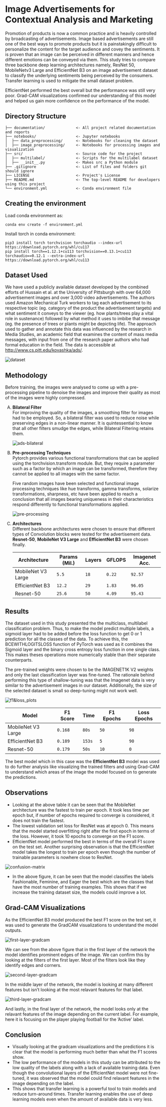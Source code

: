 
# Image Advertisements for Contextual Analysis and Marketing
Promotion of products is now a common practice and is heavily controlled by broadcasting of advertisements. Image based advertisements are still one of the best ways to promote products but it is painstakingly difficult to personalize the content for the target audience and covey the sentiments. It is proven that an image can be perceived in different manners and hence different emotions can be conveyed via them. This study tries to compare three backbone deep learning architectures namely, ResNet 50, MobileNetv3 Large and EfficientNet B3 on an image advertisement dataset to classify the underlying sentiments being perceived by the consumers. Transfer learning is used to mitigate the small dataset problem.

EfficientNet performed the best overall but the performance was still very poor. Grad-CAM visualizations confirmed our understanding of this model and helped us gain more confidence on the performance of the model.


## Directory Structure

```
├── documentation/              <- All project related documentation and reports
├── notebooks/                  <- Jupyter notebooks
│  ├── data_preprocessing/      <- Notebooks for cleaning the dataset
│  ├── image_preprocessing/     <- Notebooks for processing images and visualization
├── src/                        <- Source code for the project
│  ├── multilabel/              <- Scripts for the multilabel dataset
│  ├── __init__.py              <- Makes src a Python module
├── .gitignore                  <- List of files and folders git should ignore
├── LICENSE                     <- Project's License
├── README.md                   <- The top-level README for developers using this project
└── environment.yml             <- Conda environment file
```

## Creating the environment
Load conda environment as:
```
conda env create -f environment.yml
```
Install torch in conda environment:
```
pip3 install torch torchvision torchaudio --index-url https://download.pytorch.org/whl/cu117
pip install torch==1.12.1+cu113 torchvision==0.13.1+cu113 torchaudio==0.12.1 --extra-index-url https://download.pytorch.org/whl/cu113
```
## Dataset Used

We have used a publicly available dataset developed by the combined efforts of Hussain et al. at the University of Pittsburgh with over 64,000 advertisement images and over 3,000 video advertisements. The authors used Amazon Mechanical Turk workers to tag each advertisement to its respective topic (eg. category of the product the advertisement targets) and what sentiment it conveys to the viewer (eg. how plants/trees play a vital role in sustenance) followed by what method it uses to imbibe that message (eg. the presence of trees or plants might be depicting life). The approach used to gather and annotate this data was influenced by the research in Media
Studies, an academic field that examines the content of mass media messages, with input from one of the research paper authors who had formal education in the field. The data is accessible at http://www.cs.pitt.edu/kovashka/ads/.

![dataset](/figures/dataset.png)

## Methodology

Before training, the images were analysed to come up with
a pre-processing pipeline to denoise the images and improve
their quality as most of the images were highly compressed.

<ol type="A">
 <li><b>Bilateral Filter</b></li>
For improving the quality of the images, a smoothing filter
for images had to be employed. So, a bilateral filter was used to reduce noise while preserving edges in a non-linear manner. It is quintessential to know that all other
filters smudge the edges, while Bilateral Filtering retains
them.

![ads-bilateral](/figures/ads-bilateral.png)

 <li><b>Pre-processing Techniques</b></li>
Pytorch provides various functional transformations that
can be applied using the torchvision.transform module. But, they require a parameter such as a factor by which an image can be transformed, therefore they cannot be applied to all images with the same factor. 

Five random images have been selected and functional image processing techniques like hue transforms, gamma transforms, solarize transformations, sharpness, etc have been applied to reach a conclusion that all images bearing uniqueness in their characteristics respond differently to functional transformations applied.

![pre-processing](/figures/pre-processing.png)
 
 <li><b>Architectures</b></li>
Different backbone architectures were chosen to ensure
that different types of Convolution blocks were tested for the advertisement data. <b>Resnet-50</b>, <b>MobileNet V3 Large</b> and <b>EfficientNet B3</b> were chosen finally.

| Architecture      | Params (Mil.) | Layers | GFLOPS | Imagenet Acc. |
|-------------------|---------------|--------|--------|---------------|
| MobileNet V3 Large|`5.5`          |`18`    | `0.22` | `92.57`       |
| EfficientNet B3   |`12.2`         |`29`    | `1.83` | `96.05`       |
| Resnet-50         |`25.6`         |`50`    | `4.09` | `95.43`       |
</ol>

## Results

The dataset used in this study presented the the multiclass, multilabel classification problem. Thus, to make the model predict multiple labels, a sigmoid layer had to be added before the loss function to get 0 or 1 prediction for all the classes of the data. To achieve this, the BCEWITHLOGITSLOSS function of PyTorch was used as it combines the Sigmoid layer and the binary cross entropy loss function in one single class. This makes theses operations more numerically stable than their separate counterparts.

The pre-trained weights were chosen to be the IMAGENET1K V2 weights and only the last classification layer was fine-tuned. The rationale behind performing this type
of shallow-tuning was that the Imagenet data is very similar to the advertisement images in our dataset. Additionally, the size of the selected dataset is small so deep-tuning might not work well.

![f1&loss_plots](/figures/f1&loss_plots.png)

| Model             | F1 Score | Time | F1 Epochs | Loss Epochs |
|-------------------|----------|------|-----------|-------------|
| MobileNet V3 Large|`0.168`   |`80s` | `50`      | `98`        |
| EfficientNet B3   |`0.189`   |`153s`| `5`       | `90`        |
| Resnet-50         |`0.179`   |`50s` | `10`      | `0`         |

The best model which in this case was the **EfficientNet B3** model was used to do further analysis like visualizing the trained filters and using Grad-CAM to understand which areas of the image the model focused on to generate the predictions.

## Observations

- Looking at the above table it can be seen that the MobileNet architecture
was the fastest to train per epoch. It took less time per epoch but, if number of epochs required to converge is considered, it does not train the fastest.
- The lowest validation set loss for ResNet was at epoch 0. This means that the model started overfitting right after the first epoch in terms of the loss. However, it took 10 epochs to converge on the F1 score.
- EfficientNet model performed the best in terms of the overall F1 score on the test set. Another surprising observation is that the EfficientNet model takes the longest to train per epoch even though the number of trainable parameters is nowhere close to ResNet.

![confusion-matrix](/figures/confusion-matrix.png)

- In the above figure,  it can be seen that the model classifies the labels Fashionable, Feminine, and Eager the best which are the classes that have the most number of training examples. This shows that if we increase the training dataset size, the models could improve a lot.

## Grad-CAM Visualizations

As the EfficientNet B3 model produced the best F1 score
on the test set, it was used to generate the GradCAM visualizations to understand the model outputs.

![first-layer-gradcam](/figures/first-layer-gradcam.png)

We can see from the above figure that in the first layer of the network the model identifies prominent edges of the image. We can confirm this by looking at the filters of the first layer. Most of the filters look like they identify edges and corners.

![second-layer-gradcam](/figures/second-layer-gradcam.png)

In the middle layer of the network, the model is looking at many different features but isn’t looking at the most relavant features for that label. 

![third-layer-gradcam](/figures/third-layer-gradcam.png)

And lastly, in the final layer of the network, the model looks only at the relavant features of the image depending on the current label. For example, here it is focusing on the player playing football for the ’Active’ label.

## Conclusion

- Visually looking at the gradcam visualizations and the predictions it is clear that the model is performing much better than what the F1 scores show. 
- The low performance of the models in this study can be attributed to the low quality of the labels along with a lack of available training data. Even though the convolutional layers of the EfficientNet model were not fine-tuned, it was observed that the model could find relavant features in the image depending on the label. 
- This shows that transfer learning is a powerful tool to train models and reduce turn-around times. Transfer learning enables the use of deep learning models even when the amount of available data is very less.
